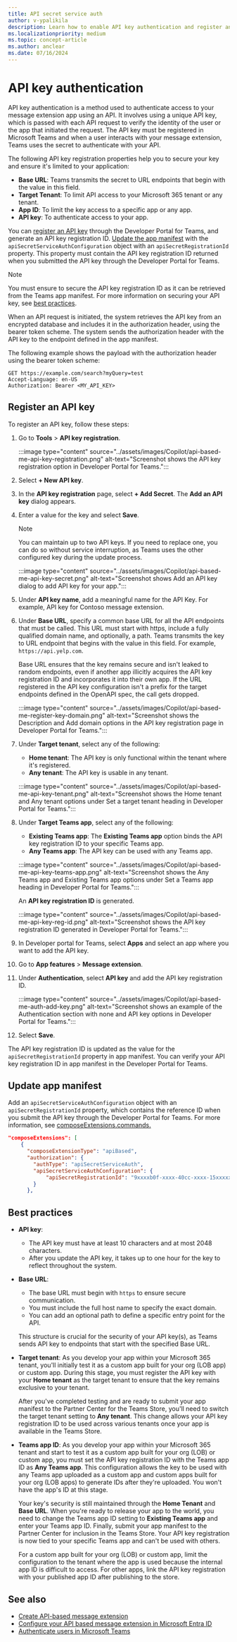 ```yaml
---
title: API secret service auth
author: v-ypalikila
description: Learn how to enable API key authentication and register an API key for API_based message extensions.
ms.localizationpriority: medium
ms.topic: concept-article
ms.author: anclear
ms.date: 07/16/2024
---
```


# API key authentication

API key authentication is a method used to authenticate access to your message extension app using an API. It involves using a unique API key, which is passed with each API request to verify the identity of the user or the app that initiated the request. The API key must be registered in Microsoft Teams and when a user interacts with your message extension, Teams uses the secret to authenticate with your API.

The following API key registration properties help you to secure your key and ensure it's limited to your application:

* **Base URL**: Teams transmits the secret to URL endpoints that begin with the value in this field.
* **Target Tenant**: To limit API access to your Microsoft 365 tenant or any tenant.
* **App ID**: To limit the key access to a specific app or any app.
* **API key**: To authenticate access to your app.

You can [register an API key](#register-an-api-key) through the Developer Portal for Teams, and generate an API key registration ID. [Update the app manifest](#update-app-manifest) with the `apiSecretServiceAuthConfiguration` object with an `apiSecretRegistrationId` property. This property must contain the API key registration ID returned when you submitted the API key through the Developer Portal for Teams.

> [!NOTE]
> You must ensure to secure the API key registration ID as it can be retrieved from the Teams app manifest. For more information on securing your API key, see [best practices](#best-practices).

When an API request is initiated, the system retrieves the API key from an encrypted database and includes it in the authorization header, using the bearer token scheme. The system sends the authorization header with the API key to the endpoint defined in the app manifest.

The following example shows the payload with the authorization header using the bearer token scheme:

```https
GET https://example.com/search?myQuery=test
Accept-Language: en-US
Authorization: Bearer <MY_API_KEY>
```

## Register an API key

To register an API key, follow these steps:

1. Go to **Tools** > **API key registration**.

   :::image type="content" source="../assets/images/Copilot/api-based-me-api-key-registration.png" alt-text="Screenshot shows the API key registration option in Developer Portal for Teams.":::

1. Select **+ New API key**.

1. In the **API key registration** page, select **+ Add Secret**. The **Add an API key** dialog appears.

1. Enter a value for the key and select **Save**.

   > [!NOTE]
   > You can maintain up to two API keys. If you need to replace one, you can do so without service interruption, as Teams uses the other configured key during the update process.

   :::image type="content" source="../assets/images/Copilot/api-based-me-api-key-secret.png" alt-text="Screenshot shows Add an API key dialog to add API key for your app.":::

1. Under **API key name**, add a meaningful name for the API Key. For example, API key for Contoso message extension.

1. Under **Base URL**, specify a common base URL for all the API endpoints that must be called. This URL must start with https, include a fully qualified domain name, and optionally, a path. Teams transmits the key to URL endpoint that begins with the value in this field. For example, `https://api.yelp.com`.

   Base URL ensures that the key remains secure and isn't leaked to random endpoints, even if another app illicitly acquires the API key registration ID and incorporates it into their own app. If the URL registered in the API key configuration isn't a prefix for the target endpoints defined in the OpenAPI spec, the call gets dropped.

   :::image type="content" source="../assets/images/Copilot/api-based-me-register-key-domain.png" alt-text="Screenshot shows the Description and Add domain options in the API key registration page in Developer Portal for Teams.":::

1. Under **Target tenant**, select any of the following:

   * **Home tenant**: The API key is only functional within the tenant where it's registered.
   * **Any tenant**: The API key is usable in any tenant.

   :::image type="content" source="../assets/images/Copilot/api-based-me-api-key-tenant.png" alt-text="Screenshot shows the Home tenant and Any tenant options under Set a target tenant heading in Developer Portal for Teams.":::

1. Under **Target Teams app**, select any of the following:

   * **Existing Teams app**: The **Existing Teams app** option binds the API key registration ID to your specific Teams app.
   * **Any Teams app**: The API key can be used with any Teams app.

    <!-- Adding a domain ensures that the key isn't exposed to random endpoints. However, the API secret registration ID is publicly accessible and can be added to random apps, potentially allowing unwanted callers authorization to a developer's endpoint. To prevent this, you can bind the registration to a specific app and Teams rejects requests for any app other than the one specified in the secret registration. -->

   :::image type="content" source="../assets/images/Copilot/api-based-me-api-key-teams-app.png" alt-text="Screenshot shows the Any Teams app and Existing Teams app options under Set a Teams app heading in Developer Portal for Teams.":::

   An **API key registration ID** is generated.

   :::image type="content" source="../assets/images/Copilot/api-based-me-api-key-reg-id.png" alt-text="Screenshot shows the API key registration ID generated in Developer Portal for Teams.":::

1. In Developer portal for Teams, select **Apps** and select an app where you want to add the API key.

1. Go to **App features** > **Message extension**.

1. Under **Authentication**, select **API key** and add the API key registration ID.

   :::image type="content" source="../assets/images/Copilot/api-based-me-auth-add-key.png" alt-text="Screenshot shows an example of the Authentication section with none and API key options in Developer Portal for Teams.":::

1. Select **Save**.

The API key registration ID is updated as the value for the `apiSecretRegistrationId` property in app manifest. You can verify your API key registration ID in app manifest in the Developer Portal for Teams.

## Update app manifest

Add an `apiSecretServiceAuthConfiguration` object with an `apiSecretRegistrationId` property, which contains the reference ID when you submit the API key through the Developer Portal for Teams. For more information, see [composeExtensions.commands.](../resources/schema/manifest-schema.md#composeextensionscommands)

```json
"composeExtensions": [
    {
      "composeExtensionType": "apiBased",
      "authorization": {
        "authType": "apiSecretServiceAuth",
        "apiSecretServiceAuthConfiguration": {
            "apiSecretRegistrationId": "9xxxxb0f-xxxx-40cc-xxxx-15xxxxxxxxx3"
        }
      },
```

## Best practices

* **API key**:
  * The API key must have at least 10 characters and at most 2048 characters.
  * After you update the API key, it takes up to one hour for the key to reflect throughout the system.

* **Base URL**:
  * The base URL must begin with `https` to ensure secure communication.
  * You must include the full host name to specify the exact domain.
  * You can add an optional path to define a specific entry point for the API.

   This structure is crucial for the security of your API key(s), as Teams sends API key to endpoints that start with the specified Base URL.

* **Target tenant**: As you develop your app within your Microsoft 365 tenant, you'll initially test it as a custom app built for your org (LOB app) or custom app. During this stage, you must register the API key with your **Home tenant** as the target tenant to ensure that the key remains exclusive to your tenant.

  After you've completed testing and are ready to submit your app manifest to the Partner Center for the Teams Store, you'll need to switch the target tenant setting to **Any tenant**. This change allows your API key registration ID to be used across various tenants once your app is available in the Teams Store.

* **Teams app ID**: As you develop your app within your Microsoft 365 tenant and start to test it as a custom app built for your org (LOB) or custom app, you must set the API key registration ID with the Teams app ID as **Any Teams app**. This configuration allows the key to be used with any Teams app uploaded as a custom app and custom apps built for your org (LOB apps) to generate IDs after they're uploaded. You won't have the app's ID at this stage.

  Your key's security is still maintained through the **Home Tenant** and **Base URL**. When you're ready to release your app to the world, you need to change the Teams app ID setting to **Existing Teams app** and enter your Teams app ID. Finally, submit your app manifest to the Partner Center for inclusion in the Teams Store. Your API key registration is now tied to your specific Teams app and can't be used with others.

  For a custom app built for your org (LOB) or custom app, limit the configuration to the tenant where the app is used because the internal app ID is difficult to access. For other apps, link the API key registration with your published app ID after publishing to the store.

## See also

* [Create API-based message extension](create-api-message-extension.md)
* [Configure your API based message extension in Microsoft Entra ID](api-based-microsoft-entra.md)
* [Authenticate users in Microsoft Teams](../concepts/authentication/authentication.md)
